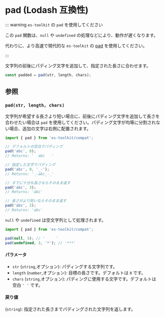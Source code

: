 # pad (Lodash 互換性)

::: warning `es-toolkit` の `pad` を使用してください

この `pad` 関数は、`null` や `undefined` の処理などにより、動作が遅くなります。

代わりに、より高速で現代的な `es-toolkit` の [pad](../../string/pad.md) を使用してください。

:::

文字列の前後にパディング文字を追加して、指定された長さに合わせます。

```typescript
const padded = pad(str, length, chars);
```

## 参照

### `pad(str, length, chars)`

文字列が希望する長さより短い場合に、前後にパディング文字を追加して長さを合わせたい場合は `pad` を使用してください。パディング文字が均等に分割されない場合、追加の文字は右側に配置されます。

```typescript
import { pad } from 'es-toolkit/compat';

// デフォルトの空白でパディング
pad('abc', 8);
// Returns: '  abc   '

// 指定した文字でパディング
pad('abc', 8, '_-');
// Returns: '_-abc_-_'

// すでに十分な長さならそのまま返す
pad('abc', 3);
// Returns: 'abc'

// 長さがより短いならそのまま返す
pad('abc', 2);
// Returns: 'abc'
```

`null` や `undefined` は空文字列として処理されます。

```typescript
import { pad } from 'es-toolkit/compat';

pad(null, 5); // '     '
pad(undefined, 3, '*'); // '***'
```

#### パラメータ

- `str` (`string`,オプション): パディングする文字列です。
- `length` (`number`,オプション): 目標の長さです。デフォルトは `0` です。
- `chars` (`string`,オプション): パディングに使用する文字です。デフォルトは空白 `' '` です。

#### 戻り値

(`string`): 指定された長さまでパディングされた文字列を返します。
